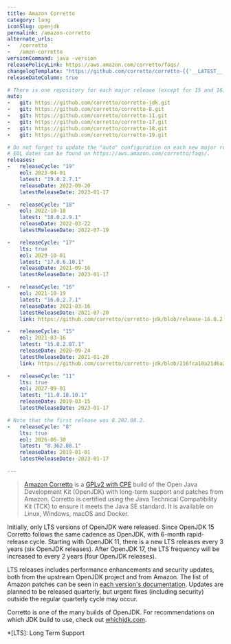 ```yaml
---
title: Amazon Corretto
category: lang
iconSlug: openjdk
permalink: /amazon-corretto
alternate_urls:
-   /corretto
-   /amzn-corretto
versionCommand: java -version
releasePolicyLink: https://aws.amazon.com/corretto/faqs/
changelogTemplate: "https://github.com/corretto/corretto-{{'__LATEST__'|split:'.'|first}}/blob/release-__LATEST__/CHANGELOG.md"
releaseDateColumn: true

# There is one repository for each major release (except for 15 and 16).
auto:
-   git: https://github.com/corretto/corretto-jdk.git
-   git: https://github.com/corretto/corretto-8.git
-   git: https://github.com/corretto/corretto-11.git
-   git: https://github.com/corretto/corretto-17.git
-   git: https://github.com/corretto/corretto-18.git
-   git: https://github.com/corretto/corretto-19.git

# Do not forget to update the "auto" configuration on each new major release.
# EOL dates can be found on https://aws.amazon.com/corretto/faqs/.
releases:
-   releaseCycle: "19"
    eol: 2023-04-01
    latest: "19.0.2.7.1"
    releaseDate: 2022-09-20
    latestReleaseDate: 2023-01-17

-   releaseCycle: "18"
    eol: 2022-10-18
    latest: "18.0.2.9.1"
    releaseDate: 2022-03-22
    latestReleaseDate: 2022-07-19

-   releaseCycle: "17"
    lts: true
    eol: 2029-10-01
    latest: "17.0.6.10.1"
    releaseDate: 2021-09-16
    latestReleaseDate: 2023-01-17

-   releaseCycle: "16"
    eol: 2021-10-19
    latest: "16.0.2.7.1"
    releaseDate: 2021-03-16
    latestReleaseDate: 2021-07-20
    link: https://github.com/corretto/corretto-jdk/blob/release-16.0.2.7.1/CHANGELOG.md

-   releaseCycle: "15"
    eol: 2021-03-16
    latest: "15.0.2.07.1"
    releaseDate: 2020-09-24
    latestReleaseDate: 2021-01-20
    link: https://github.com/corretto/corretto-jdk/blob/216fca10a21d6a26ca2846d4ca2861ea644a7a1e/CHANGELOG.md#january-2021-critical-patch-update-corretto-version-150271

-   releaseCycle: "11"
    lts: true
    eol: 2027-09-01
    latest: "11.0.18.10.1"
    releaseDate: 2019-03-15
    latestReleaseDate: 2023-01-17

# Note that the first release was 8.202.08.2.
-   releaseCycle: "8"
    lts: true
    eol: 2026-06-30
    latest: "8.362.08.1"
    releaseDate: 2019-01-01
    latestReleaseDate: 2023-01-17

---
```


> [Amazon Corretto](https://aws.amazon.com/corretto/) is a [GPLv2 with CPE](https://openjdk.java.net/legal/gplv2+ce.html)
> build of the Open Java Development Kit (OpenJDK) with long-term support and patches from Amazon.
> Corretto is certified using the Java Technical Compatibility Kit (TCK) to ensure it meets the Java
> SE standard. It is available on Linux, Windows, macOS and Docker.

Initially, only LTS versions of OpenJDK were released.
Since OpenJDK 15 Corretto follows the same cadence as OpenJDK, with 6-month rapid-release cycle.
Starting with OpenJDK 11, there is a new LTS releases every 3 years (six OpenJDK releases).
After OpenJDK 17, the LTS frequency will be increased to every 2 years (four OpenJDK releases).

LTS releases includes performance enhancements and security updates, both from the upstream OpenJDK
project and from Amazon. The list of Amazon patches can be seen in [each version's documentation](https://docs.aws.amazon.com/corretto/).
Updates are planned to be released quarterly, but urgent fixes (including security) outside the
regular quarterly cycle may occur.

Corretto is one of the many builds of OpenJDK. For recommendations on which JDK build to use, check
out [whichjdk.com](https://whichjdk.com/#amazon-corretto).

*[LTS]: Long Term Support
